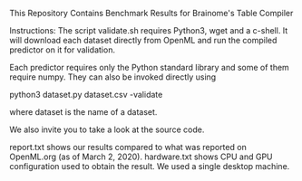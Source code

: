 This Repository Contains Benchmark Results for Brainome's Table Compiler

Instructions:
The script validate.sh requires Python3, wget and a c-shell. It will download each dataset directly from OpenML and run the compiled predictor on it for validation.

Each predictor requires only the Python standard library and some of them require numpy.
They can also be invoked directly using

python3 dataset.py dataset.csv -validate

where dataset is the name of a dataset.

We also invite you to take a look at the source code.

report.txt shows our results compared to what was reported on OpenML.org (as of March 2, 2020).
hardware.txt shows CPU and GPU configuration used to obtain the result. We used a single desktop machine. 
